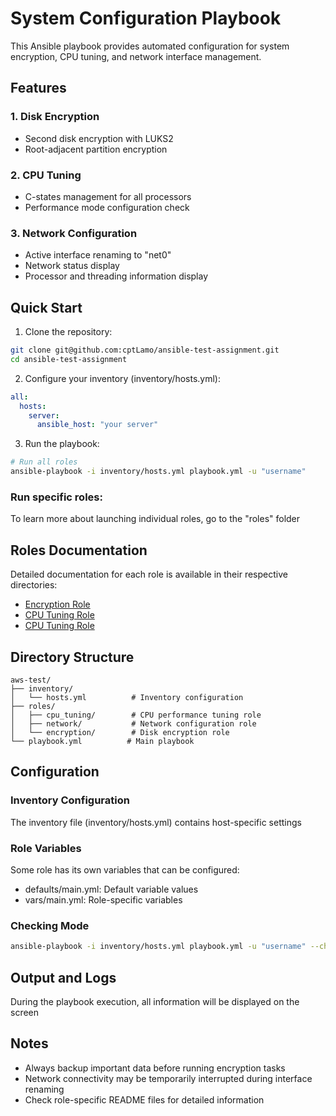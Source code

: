 # System Configuration Playbook

This Ansible playbook provides automated configuration for system encryption, CPU tuning, and network interface management.

## Features

### 1. Disk Encryption
- Second disk encryption with LUKS2
- Root-adjacent partition encryption

### 2. CPU Tuning
- C-states management for all processors
- Performance mode configuration check

### 3. Network Configuration
- Active interface renaming to "net0"
- Network status display
- Processor and threading information display

## Quick Start

1. Clone the repository:
```bash
git clone git@github.com:cptLamo/ansible-test-assignment.git
cd ansible-test-assignment
```

2. Configure your inventory (inventory/hosts.yml):
```yaml
all:
  hosts:
    server:
      ansible_host: "your server"
```

3. Run the playbook:
```bash
# Run all roles
ansible-playbook -i inventory/hosts.yml playbook.yml -u "username"
```

### Run specific roles:
To learn more about launching individual roles, go to the "roles" folder

## Roles Documentation

Detailed documentation for each role is available in their respective directories:

- [Encryption Role](roles/encryption/README.md)
- [CPU Tuning Role](roles/cpu_tuning/README.md)
- [CPU Tuning Role](roles/network/README.md)

## Directory Structure
```
aws-test/
├── inventory/
│   └── hosts.yml          # Inventory configuration
├── roles/
│   ├── cpu_tuning/        # CPU performance tuning role
│   ├── network/           # Network configuration role
│   └── encryption/        # Disk encryption role
└── playbook.yml          # Main playbook
```

## Configuration

### Inventory Configuration
The inventory file (inventory/hosts.yml) contains host-specific settings

### Role Variables
Some role has its own variables that can be configured:
- defaults/main.yml: Default variable values
- vars/main.yml: Role-specific variables

### Checking Mode
```bash
ansible-playbook -i inventory/hosts.yml playbook.yml -u "username" --check
```

## Output and Logs

During the playbook execution, all information will be displayed on the screen

## Notes

- Always backup important data before running encryption tasks
- Network connectivity may be temporarily interrupted during interface renaming
- Check role-specific README files for detailed information